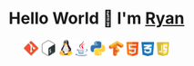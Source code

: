 <h1 align="center">Hello World 👋 I'm <a href="https://flask-1-cidy.onrender.com">Ryan</a></h1>
<p align="center">
  <img src="pictures/git_.png" alt="Git" width="5.5%"/>
  <img src="pictures/shell_.png" alt="Shell" width="5%"/>
  <img src="pictures/linux_logo_.png" alt="Linux" width="5.5%"/>
  <img src="pictures/java.png" alt="Java" width="4%"/>
  <img src="pictures/python_logo.png" alt="Python" width="6%"/>
  <img src="pictures/tensorflow_.png" alt="Tensorflow" width="5%"/>
  <img src="pictures/html.png" alt="HTML" width="4.85%"/>
  <img src="pictures/css.png" alt="CSS" width="4.25%"/>
  <img src="pictures/js.png" alt="JS" width="4.875%"/>
</p>
<!--
**rt75272/rt75272** is a ✨ _special_ ✨ repository because its `README.md` (this file) appears on your GitHub profile.

Here are some ideas to get you started:

- 🔭 I’m currently working on ...
- 🌱 I’m currently learning ...
- 👯 I’m looking to collaborate on ...
- 🤔 I’m looking for help with ...
- 💬 Ask me about ...
- 📫 How to reach me: ...
- 😄 Pronouns: ...
- ⚡ Fun fact: ...
-->
